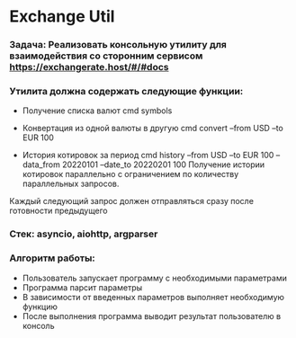 # Exchange Util



### Задача: Реализовать консольную утилиту для взаимодействия со сторонним сервисом https://exchangerate.host/#/#docs

### Утилита должна содержать следующие функции:

- Получение списка валют
cmd symbols

- Конвертация из одной валюты в другую
cmd convert –from USD –to EUR 100
- История котировок за период
cmd history –from USD –to EUR 100 –data_from 20220101 –date_to 20220201 100
Получение истории котировок параллельно с ограничением по количеству параллельных запросов.

Каждый следующий запрос должен отправляться сразу после готовности предыдущего
### Стек: asyncio, aiohttp, argparser
### Алгоритм работы:
- Пользователь запускает программу с необходимыми параметрами
- Программа парсит параметры
- В зависимости от введенных параметров выполняет необходимую функцию
- После выполнения программа выводит результат пользователю в консоль
